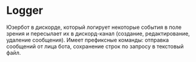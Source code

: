 # Logger
Юзербот в дискорде, который логирует некоторые события в поле зрения и пересылает их в дискорд-канал (создание, редактирование, удаление сообщения).
Имеет префиксные команды: отправка сообщений от лица бота, сохранение строк по запросу в текстовый файл.
